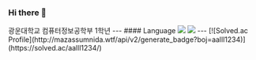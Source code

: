 <h3>Hi there 👋</h3>
광운대학교 컴퓨터정보공학부 1학년
---
#### Language
<img src="https://img.shields.io/badge/C-A8B9CC?style=flat&logo=c&logoColor=white"/> <img src="https://img.shields.io/badge/Python-3776AB?style=flat&logo=python&logoColor=white"/>
---
[![Solved.ac Profile](http://mazassumnida.wtf/api/v2/generate_badge?boj=aalll1234)](https://solved.ac/aalll1234/)
